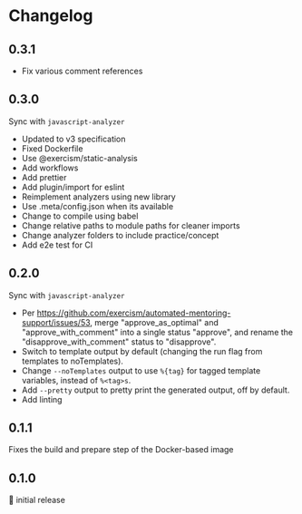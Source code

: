 # Changelog

## 0.3.1

- Fix various comment references

## 0.3.0

Sync with `javascript-analyzer`

- Updated to v3 specification
- Fixed Dockerfile
- Use @exercism/static-analysis
- Add workflows
- Add prettier
- Add plugin/import for eslint
- Reimplement analyzers using new library
- Use .meta/config.json when its available
- Change to compile using babel
- Change relative paths to module paths for cleaner imports
- Change analyzer folders to include practice/concept
- Add e2e test for CI

## 0.2.0

Sync with `javascript-analyzer`

- Per https://github.com/exercism/automated-mentoring-support/issues/53, merge "approve_as_optimal" and "approve_with_comment" into a single status "approve", and rename the "disapprove_with_comment" status to "disapprove".
- Switch to template output by default (changing the run flag from templates to noTemplates).
- Change `--noTemplates` output to use `%{tag}` for tagged template variables, instead of `%<tag>s`.
- Add `--pretty` output to pretty print the generated output, off by default.
- Add linting

## 0.1.1

Fixes the build and prepare step of the Docker-based image

## 0.1.0

:baby: initial release
